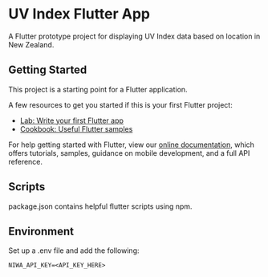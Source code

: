 # UV Index Flutter App

A Flutter prototype project for displaying UV Index data based on location in New Zealand.

## Getting Started

This project is a starting point for a Flutter application.

A few resources to get you started if this is your first Flutter project:

- [Lab: Write your first Flutter app](https://flutter.dev/docs/get-started/codelab)
- [Cookbook: Useful Flutter samples](https://flutter.dev/docs/cookbook)

For help getting started with Flutter, view our
[online documentation](https://flutter.dev/docs), which offers tutorials,
samples, guidance on mobile development, and a full API reference.

## Scripts

package.json contains helpful flutter scripts using npm.

## Environment

Set up a .env file and add the following:
```
NIWA_API_KEY=<API_KEY_HERE>
```